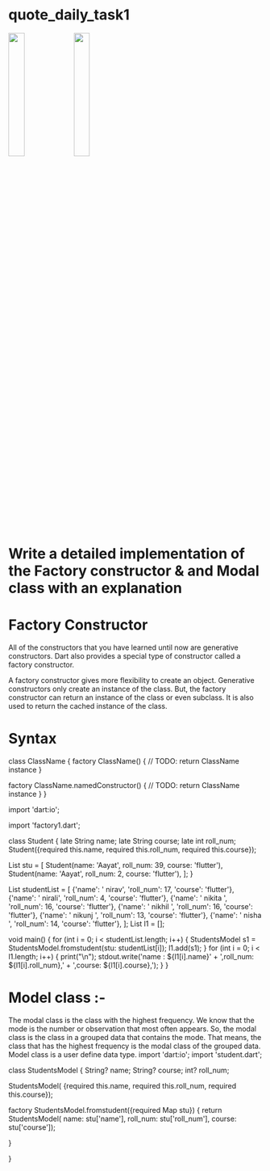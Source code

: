 # quote_daily_task1


<img src="https://github.com/Eku0425/quote_daily_task1/assets/149374328/eb14fdea-0730-4019-a73d-819bcccf8d69" height=25% width=25%>
<img src="https://github.com/Eku0425/quote_daily_task1/assets/149374328/5c2a745e-557d-495b-8dab-325dae3d0038" height=25% width=25%>





# Write a detailed implementation of the Factory constructor & and Modal class with an explanation 

# Factory Constructor

All of the constructors that you have learned until now are generative constructors. Dart also provides a special type of constructor called a factory constructor.

A factory constructor gives more flexibility to create an object. Generative constructors only create an instance of the class. But, the factory constructor can return an instance of the class or even subclass. It is also used to return the cached instance of the class.
# Syntax
class ClassName {
  factory ClassName() {
    // TODO: return ClassName instance
  }

  factory ClassName.namedConstructor() {
    // TODO: return ClassName instance
  }
}

import 'dart:io';

import 'factory1.dart';

class Student {
  late String name;
  late String course;
  late int roll_num;
  Student({required this.name, required this.roll_num, required this.course});

  List<Student> stu = [
    Student(name: 'Aayat', roll_num: 39, course: 'flutter'),
    Student(name: 'Aayat', roll_num: 2, course: 'flutter'),
  ];
}

List studentList = [
  {'name': ' nirav', 'roll_num': 17, 'course': 'flutter'},
  {'name': '  nirali', 'roll_num': 4, 'course': 'flutter'},
  {'name': ' nikita ', 'roll_num': 16, 'course': 'flutter'},
  {'name': ' nikhil ', 'roll_num': 16, 'course': 'flutter'},
  {'name': ' nikunj ', 'roll_num': 13, 'course': 'flutter'},
  {'name': ' nisha ', 'roll_num': 14, 'course': 'flutter'},
];
List<StudentsModel> l1 = [];

void main() {
  for (int i = 0; i < studentList.length; i++) {
    StudentsModel s1 = StudentsModel.fromstudent(stu: studentList[i]);
    l1.add(s1);
  }
  for (int i = 0; i < l1.length; i++) {
    print("\n");
    stdout.write('name : ${l1[i].name}' +
        ',roll_num: ${l1[i].roll_num},' +
        ',course: ${l1[i].course},');
  }
}
# Model class :-
The modal class is the class with the highest frequency. We know that the mode is the number or observation that most often appears.
So, the modal class is the class in a grouped data that contains the mode.
That means, the class that has the highest frequency is the modal class of the grouped data.
Model class is a user define data type.
import 'dart:io';
import 'student.dart';

class StudentsModel {
  String? name;
  String? course;
  int? roll_num;

  StudentsModel(
      {required this.name, required this.roll_num, required this.course});

  factory StudentsModel.fromstudent({required Map stu}) {
    return StudentsModel(
        name: stu['name'], roll_num: stu['roll_num'], course: stu['course']);

  }
  
}
